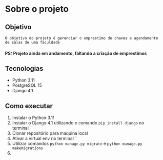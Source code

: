 # Sobre o projeto
## Objetivo
    O objetivo do projeto é gerenciar o emprestimo de chaves e agendamento de salas de uma faculdade
####   PS: Projeto ainda em andamento, faltando a criação de emprestimos

## Tecnologias
* Python 3.11
* PostgreSQL 15
* Django 4.1

## Como executar
1. Instalar o Python 3.11
2. Instalar o Django 4.1 utilizando o comando `pip install django` no terminal
3. Clonar repositório para maquina local
4. Ativar a virtual env no terminal ``
5. Utilizar comandos `python manage.py migrate` e `python manage.py makemigrations`
6. 